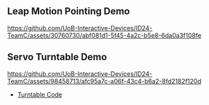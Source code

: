 ## Leap Motion Pointing Demo
https://github.com/UoB-Interactive-Devices/ID24-TeamC/assets/30760730/abf081d1-5f45-4a2c-b5e8-6da0a3f108fe

## Servo Turntable Demo
https://github.com/UoB-Interactive-Devices/ID24-TeamC/assets/98458713/afc95a7c-a06f-43c4-b6a2-8fd2182f120d

- [Turntable Code](https://github.com/UoB-Interactive-Devices/ID24-TeamC/tree/main/final%20idea/Turntable.ino)
